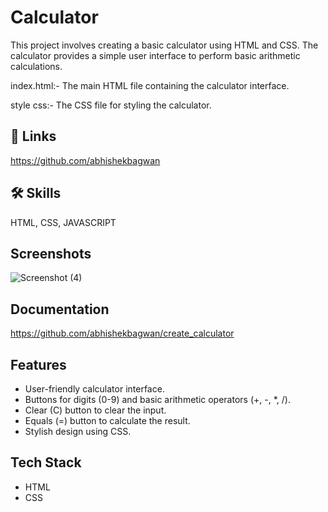 
# Calculator

This project involves creating a basic calculator using HTML and CSS. The calculator provides a simple user interface to perform basic arithmetic calculations.

index.html:- The main HTML file containing the calculator interface.

style css:- The CSS file for styling the calculator.

## 🔗 Links
https://github.com/abhishekbagwan
## 🛠 Skills
HTML,
CSS,
JAVASCRIPT
## Screenshots


![Screenshot (4)](https://github.com/abhishekbagwan/create_calculator/assets/135419900/458ea7b7-4203-4423-8820-6acbfa1f9b1c)


## Documentation

https://github.com/abhishekbagwan/create_calculator


## Features

- User-friendly calculator interface.
- Buttons for digits (0-9) and basic arithmetic operators (+, -, *, /).
- Clear (C) button to clear the input.
- Equals (=) button to calculate the result.
- Stylish design using CSS.




## Tech Stack

- HTML
- CSS

